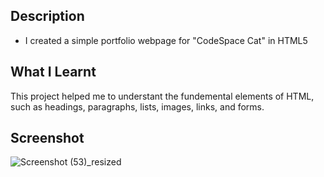 ## Description
- I created a simple portfolio webpage for "CodeSpace Cat" in HTML5
  
## What I Learnt
This project helped me to understant the fundemental elements of HTML, such as headings, paragraphs, lists, images, links, and forms.

## Screenshot
![Screenshot (53)_resized](https://github.com/KemisoMalatsi/KEMMAL529_BCL2401_GroupC_KemisoMalatsi_SDF01/assets/156844247/ad19cb0c-7403-4a20-90fb-cf8e7cc6056f)
